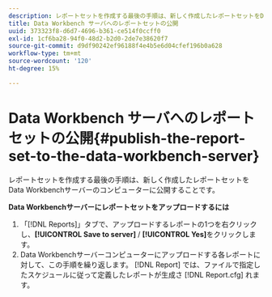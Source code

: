 ```yaml
---
description: レポートセットを作成する最後の手順は、新しく作成したレポートセットをData Workbenchサーバーのコンピューターに公開することです。
title: Data Workbench サーバへのレポートセットの公開
uuid: 373323f8-d6d7-4696-b361-ce514f0ccff0
exl-id: 1cf6ba28-94f0-48d2-b2d0-2de7e38620f7
source-git-commit: d9df90242ef96188f4e4b5e6d04cfef196b0a628
workflow-type: tm+mt
source-wordcount: '120'
ht-degree: 15%

---
```


# Data Workbench サーバへのレポートセットの公開{#publish-the-report-set-to-the-data-workbench-server}

レポートセットを作成する最後の手順は、新しく作成したレポートセットをData Workbenchサーバーのコンピューターに公開することです。

**Data Workbenchサーバーにレポートセットをアップロードするには**

1. 「[!DNL Reports]」タブで、アップロードするレポートの1つを右クリックし、**[!UICONTROL Save to server]** / **[!UICONTROL Yes]**&#x200B;をクリックします。
1. Data Workbenchサーバーコンピューターにアップロードする各レポートに対して、この手順を繰り返します。
   [!DNL Report] では、ファイルで指定したスケジュールに従って定義したレポートが生成さ [!DNL Report.cfg] れます。
